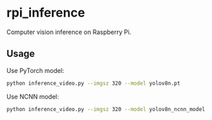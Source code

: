 # rpi_inference
Computer vision inference on Raspberry Pi.


## Usage

Use PyTorch model:
```bash
python inference_video.py --imgsz 320 --model yolov8n.pt
```

Use NCNN model:
```bash
python inference_video.py --imgsz 320 --model yolov8n_ncnn_model
```
